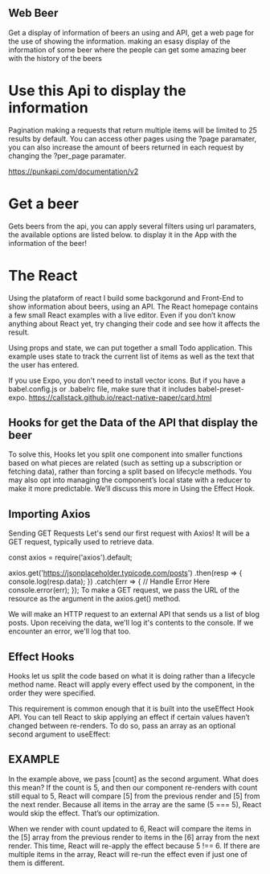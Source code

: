 ## Web Beer 
Get a display of information of beers an using and API, get a web page for the use of showing the information.
making an esasy display of the information of some beer where the people can get some amazing beer with the history of the beers


# Use this Api to display the information
Pagination making a requests that return multiple items will be limited to 25 results by default. You can access other pages using the ?page paramater, you can also increase the amount of beers returned in each request by changing the ?per_page paramater.

https://punkapi.com/documentation/v2

# Get a beer 
Gets beers from the api, you can apply several filters using url paramaters, the available options are listed below.
to display it in the App with the information of the beer!

# The React
Using the plataform of react I build some backgorund and Front-End to show information about beers, using an API.
The React homepage contains a few small React examples with a live editor. Even if you don’t know anything about React yet, try changing their code and see how it affects the result.

Using props and state, we can put together a small Todo application. This example uses state to track the current list of items as well as the text that the user has entered.

If you use Expo, you don't need to install vector icons. But if you have a babel.config.js or .babelrc file, make sure that it includes babel-preset-expo.
https://callstack.github.io/react-native-paper/card.html

## Hooks for get the Data of the API that display the beer

To solve this, Hooks let you split one component into smaller functions based on what pieces are related (such as setting up a subscription or fetching data), rather than forcing a split based on lifecycle methods. You may also opt into managing the component’s local state with a reducer to make it more predictable.
We’ll discuss this more in Using the Effect Hook.

## Importing Axios

Sending GET Requests
Let's send our first request with Axios! It will be a GET request, typically used to retrieve data.

const axios = require('axios').default;

axios.get('https://jsonplaceholder.typicode.com/posts')
    .then(resp => {
        console.log(resp.data);
    })
    .catch(err => {
        // Handle Error Here
        console.error(err);
    });
To make a GET request, we pass the URL of the resource as the argument in the axios.get() method.

We will make an HTTP request to an external API that sends us a list of blog posts. Upon receiving the data, we'll log it's contents to the console. If we encounter an error, we'll log that too.

## Effect Hooks
Hooks let us split the code based on what it is doing rather than a lifecycle method name. React will apply every effect used by the component, in the order they were specified.

This requirement is common enough that it is built into the useEffect Hook API. You can tell React to skip applying an effect if certain values haven’t changed between re-renders. To do so, pass an array as an optional second argument to useEffect:
## EXAMPLE
In the example above, we pass [count] as the second argument. What does this mean? If the count is 5, and then our component re-renders with count still equal to 5, React will compare [5] from the previous render and [5] from the next render. Because all items in the array are the same (5 === 5), React would skip the effect. That’s our optimization.

When we render with count updated to 6, React will compare the items in the [5] array from the previous render to items in the [6] array from the next render. This time, React will re-apply the effect because 5 !== 6. If there are multiple items in the array, React will re-run the effect even if just one of them is different.
